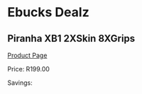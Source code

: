 
# Ebucks Dealz
## Piranha XB1 2XSkin 8XGrips
[Product Page](https://www.ebucks.com/web/shop/productSelected.do?prodId=1232227236&catId=365757697)

Price: R199.00

Savings: 


	